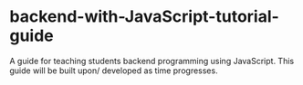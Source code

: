 # backend-with-JavaScript-tutorial-guide
A guide for teaching students backend programming using JavaScript. This guide will be built upon/ developed as time progresses.
